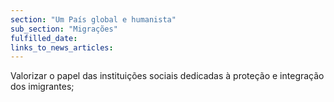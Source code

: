 ```yaml
---
section: "Um País global e humanista"
sub_section: "Migrações"
fulfilled_date:
links_to_news_articles:
---
```


Valorizar o papel das instituições sociais dedicadas à proteção e integração dos imigrantes;